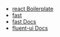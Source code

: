 * [react Boilerplate](https://virtualvivek.github.io/react-windows-ui/#/PageJsDefault)
* [fast](https://github.com/microsoft/fast)
* [fast Docs](https://www.fast.design/docs/) 
* [fluent-ui Docs](https://docs.microsoft.com/en-us/fluent-ui/web-components/components/overview)